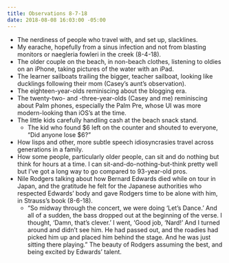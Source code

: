 ```yaml
---
title: Observations 8-7-18
date: 2018-08-08 16:03:00 -05:00
---
```


- The nerdiness of people who travel with, and set up, slacklines.
- My earache, hopefully from a sinus infection and not from blasting monitors or naegleria fowleri in the creek (8-4-18).
- The older couple on the beach, in non-beach clothes, listening to oldies on an iPhone, taking pictures of the water with an iPad.
- The learner sailboats trailing the bigger, teacher sailboat, looking like ducklings following their mom (Casey’s aunt’s observation).
- The eighteen-year-olds reminiscing about the blogging era.
- The twenty-two- and -three-year-olds (Casey and me) reminiscing about Palm phones, especially the Palm Pre, whose UI was more modern-looking than iOS’s at the time.
- The little kids carefully handling cash at the beach snack stand.
	- The kid who found $6 left on the counter and shouted to everyone, “Did anyone lose $6?”
- How lisps and other, more subtle speech idiosyncrasies travel across generations in a family.
- How some people, particularly older people, can sit and do nothing but think for hours at a time. I can sit-and-do-nothing-but-think pretty well but I’ve got a long way to go compared to 93-year-old pros.
- Nile Rodgers talking about how Bernard Edwards died while on tour in Japan, and the gratitude he felt for the Japanese authorities who respected Edwards’ body and gave Rodgers time to be alone with him, in Strauss’s book (8-6-18).
	- “So midway through the concert, we were doing ‘Let’s Dance.’ And all of a sudden, the bass dropped out at the beginning of the verse. I thought, ‘Damn, that’s clever.’ I went, ‘Good job, ‘Nard!’ And I turned around and didn’t see him. He had passed out, and the roadies had picked him up and placed him behind the stage. And he was just sitting there playing.” The beauty of Rodgers assuming the best, and being excited by Edwards’ talent.
